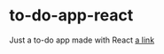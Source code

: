 # to-do-app-react

Just a to-do app made with React
[a link](http://bernardpirlea.github.io/to-do-app-react)
